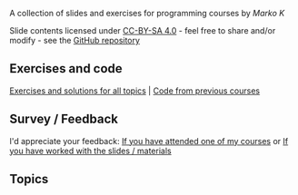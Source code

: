 A collection of slides and exercises for programming courses by _Marko K_

Slide contents licensed under [CC-BY-SA 4.0](https://creativecommons.org/licenses/by-sa/4.0/) - feel free to share and/or modify - see the [GitHub repository](https://github.com/marko-knoebl/slides)

## Exercises and code

[Exercises and solutions for all topics](https://github.com/marko-knoebl/slides/tree/master/exercises) | [Code from previous courses](https://github.com/marko-knoebl/courses-code)

## Survey / Feedback

I'd appreciate your feedback: [If you have attended one of my courses](https://docs.google.com/forms/d/e/1FAIpQLSdb5_zy0HOH6PjGc7gJdY8NyjqFNCP-i96dtmhjDg02Zzpc8A/viewform) or [If you have worked with the slides / materials](https://docs.google.com/forms/d/e/1FAIpQLSfeXMfhOpFsus9IlGST6HAg374VTIF2IG1UBdwA5eGOSq_WvA/viewform)

## Topics
